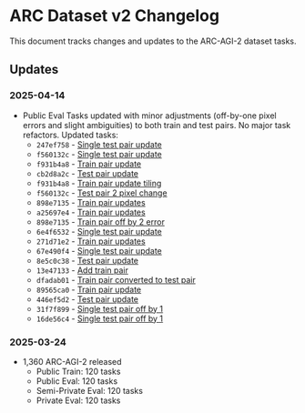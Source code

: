 # ARC Dataset v2 Changelog

This document tracks changes and updates to the ARC-AGI-2 dataset tasks.

## Updates

### 2025-04-14

* Public Eval Tasks updated with minor adjustments (off-by-one pixel errors and slight ambiguities) to both train and test pairs. No major task refactors. Updated tasks:
    * `247ef758` - [Single test pair update](https://github.com/arcprize/ARC-AGI-2/commit/8b454b595552981fc9aa8e9540f3e68c92b0f03a)
    * `f560132c` - [Single test pair update](https://github.com/arcprize/ARC-AGI-2/commit/30c145f7c524c932d95d4a512abdd5318ef21bf9)
    * `f931b4a8` - [Train pair update](https://github.com/arcprize/ARC-AGI-2/commit/86a8149f53ce915c069cf586f061eb0af0204713)
    * `cb2d8a2c` - [Test pair update](https://github.com/arcprize/ARC-AGI-2/commit/ee00a618b15c6a4c05e6d78ebc52018f6d779c73)
    * `f931b4a8` - [Train pair update tiling](https://github.com/arcprize/ARC-AGI-2/pull/25)
    * `f560132c` - [Test pair 2 pixel change](https://github.com/arcprize/ARC-AGI-2/commit/38405c14eb8841a081bb502a603c3c0cc8de2e8c)
    * `898e7135` - [Train pair updates](https://github.com/arcprize/ARC-AGI-2/commit/1ca8bb5c8a2ea4aa619cbd91a4ed499790a12ba9)
    * `a25697e4` - [Train pair updates](https://github.com/arcprize/ARC-AGI-2/commit/a70483f24afc4e2ea3384aea9817eb7a59321875)
    * `898e7135` - [Train pair off by 2 error](https://github.com/arcprize/ARC-AGI-2/pull/27)
    * `6e4f6532` - [Single test pair update](https://github.com/arcprize/ARC-AGI-2/commit/06a65c247767134c7305948447599b6c36cca129)
    * `271d71e2` - [Train pair updates](https://github.com/arcprize/ARC-AGI-2/commit/2c1f6000599f92336f9e90f6bbc3a78a95d118cd)
    * `67e490f4` - [Single test pair update](https://github.com/arcprize/ARC-AGI-2/commit/97ac9411ba303ab8017e4613829f59d358b0c412)
    * `8e5c0c38` - [Test pair update](https://github.com/arcprize/ARC-AGI-2/commit/dc08f3d61a7aa110fee3d845d193c09350a1500c)
    * `13e47133` - [Add train pair](https://github.com/arcprize/ARC-AGI-2/commit/e85233f6ab3f450f79bacda23804e993d3025698)
    * `dfadab01` - [Train pair converted to test pair](https://github.com/arcprize/ARC-AGI-2/issues/14)
    * `89565ca0` - [Train pair update](https://github.com/arcprize/ARC-AGI-2/commit/bebec789c46f4be8f690a321ad852ecdb1f3f362#diff-3cb9e000a3d243c89bc4116d2dfe8d5eb93481a889cb4c2a90a1b64ced72874e)
    * `446ef5d2` - [Test pair update](https://github.com/arcprize/ARC-AGI-2/commit/bebec789c46f4be8f690a321ad852ecdb1f3f362#diff-9c47cc0c3a90a5ef0fea34474440467443cb1dc7f1110ce7795db1c9816257be)
    * `31f7f899` - [Single test pair off by 1](https://github.com/arcprize/ARC-AGI-2/commit/bebec789c46f4be8f690a321ad852ecdb1f3f362#diff-76258e568c8620ffe05a1c61c30d66e6814c7c59202ceec88c0797bb0a34db48)
    * `16de56c4` - [Single test pair off by 1](https://github.com/arcprize/ARC-AGI-2/commit/16dfa8042a8eec8d713722dc1567c6eb3322f0ce)

### 2025-03-24

* 1,360 ARC-AGI-2 released
    * Public Train: 120 tasks
    * Public Eval: 120 tasks
    * Semi-Private Eval: 120 tasks
    * Private Eval: 120 tasks